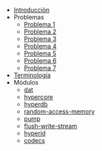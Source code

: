 * [Introducción](/)
* Problemas
  * [Problema 1](/problems/01/)
  * [Problema 2](/problems/02/)
  * [Problema 3](/problems/03/)
  * [Problema 4](/problems/04/)
  * [Problema 5](/problems/05/)
  * [Problema 6](/problems/06/)
  * [Problema 7](/problems/07/)
* [Terminología](/docsify/terms)
* Módulos
  * [dat](/dat)
  * [hypercore](/hypercore)
  * [hyperdb](/hyperdb)
  * [random-access-memory](/random-access-memory)
  * [pump](/pump)
  * [flush-write-stream](/flush-write-stream)
  * [hyperid](/hyperid)
  * [codecs](/codecs)
